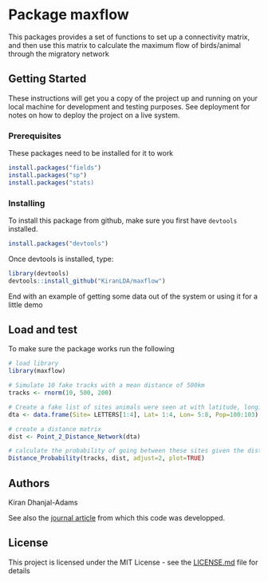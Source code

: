 # Package maxflow

This packages provides a set of functions to set up a connectivity matrix, and then use this matrix to calculate the maximum flow of birds/animal through the migratory network

## Getting Started

These instructions will get you a copy of the project up and running on your local machine for development and testing purposes. See deployment for notes on how to deploy the project on a live system.

### Prerequisites

These packages need to be installed for it to work

```r
install.packages("fields")
install.packages("sp")
install.packages("stats)
```

### Installing

To install this package from github, make sure you first have `devtools` installed.

```r
install.packages("devtools")
```

Once devtools is installed, type:

```r
library(devtools)
devtools::install_github("KiranLDA/maxflow")
```
End with an example of getting some data out of the system or using it for a little demo

## Load and test

To make sure the package works run the following

```r
# load library
library(maxflow)

# Simulate 10 fake tracks with a mean distance of 500km
tracks <- rnorm(10, 500, 200)

# Create a fake list of sites animals were seen at with latitude, longitude and number of anumals seen there 
dta <- data.frame(Site= LETTERS[1:4], Lat= 1:4, Lon= 5:8, Pop=100:103)

# create a distance matrix
dist <- Point_2_Distance_Network(dta)

# calculate the probability of going between these sites given the distance the animal can travel
Distance_Probability(tracks, dist, adjust=2, plot=TRUE)

```

## Authors

Kiran Dhanjal-Adams

See also the [journal article](http://onlinelibrary.wiley.com/doi/10.1111/cobi.12842/full) from which this code was developped.

## License

This project is licensed under the MIT License - see the [LICENSE.md](LICENSE.md) file for details
